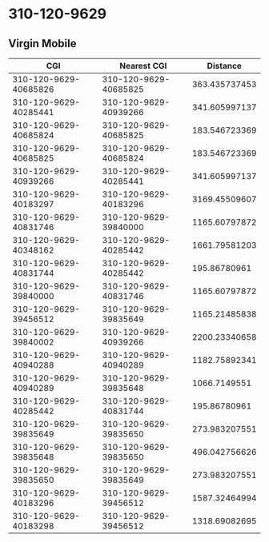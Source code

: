 # 310-120-9629
## Virgin Mobile


| CGI | Nearest CGI | Distance |
|-----|-------------|----------|
| 310-120-9629-40685826 | 310-120-9629-40685825 | 363.435737453 |
| 310-120-9629-40285441 | 310-120-9629-40939266 | 341.605997137 |
| 310-120-9629-40685824 | 310-120-9629-40685825 | 183.546723369 |
| 310-120-9629-40685825 | 310-120-9629-40685824 | 183.546723369 |
| 310-120-9629-40939266 | 310-120-9629-40285441 | 341.605997137 |
| 310-120-9629-40183297 | 310-120-9629-40183296 | 3169.45509607 |
| 310-120-9629-40831746 | 310-120-9629-39840000 | 1165.60797872 |
| 310-120-9629-40348162 | 310-120-9629-40285442 | 1661.79581203 |
| 310-120-9629-40831744 | 310-120-9629-40285442 | 195.86780961 |
| 310-120-9629-39840000 | 310-120-9629-40831746 | 1165.60797872 |
| 310-120-9629-39456512 | 310-120-9629-39835649 | 1165.21485838 |
| 310-120-9629-39840002 | 310-120-9629-40939266 | 2200.23340658 |
| 310-120-9629-40940288 | 310-120-9629-40940289 | 1182.75892341 |
| 310-120-9629-40940289 | 310-120-9629-39835648 | 1066.7149551 |
| 310-120-9629-40285442 | 310-120-9629-40831744 | 195.86780961 |
| 310-120-9629-39835649 | 310-120-9629-39835650 | 273.983207551 |
| 310-120-9629-39835648 | 310-120-9629-39835650 | 496.042756626 |
| 310-120-9629-39835650 | 310-120-9629-39835649 | 273.983207551 |
| 310-120-9629-40183296 | 310-120-9629-39456512 | 1587.32464994 |
| 310-120-9629-40183298 | 310-120-9629-39456512 | 1318.69082695 |
